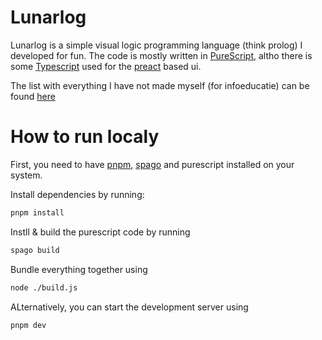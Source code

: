 # Lunarlog

Lunarlog is a simple visual logic programming language (think prolog) I developed for fun. The code is mostly written in [PureScript](https://www.purescript.org/), altho there is some [Typescript](https://www.typescriptlang.org/) used for the [preact](https://preactjs.com/) based ui.

The list with everything I have not made myself (for infoeducatie) can be found [here](./docs/external.md)

# How to run localy

First, you need to have [pnpm](https://pnpm.io/), [spago](https://github.com/purescript/spago) and purescript installed on your system.

Install dependencies by running:

```sh
pnpm install
```

Instll & build the purescript code by running

```sh
spago build
```

Bundle everything together using

```sh
node ./build.js
```

ALternatively, you can start the development server using

```sh
pnpm dev
```
